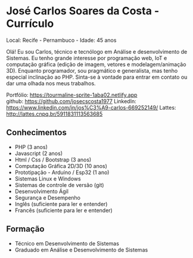 # José Carlos Soares da Costa - Currículo

Local: Recife - Pernambuco - Idade: 45 anos

Olá! 
Eu sou Carlos, técnico e tecnólogo em Análise e desenvolvimento de Sistemas. Eu tenho grande interesse por programação web, IoT e computação gráfica (edição de imagem, vetores e modelagem/animação 3D). Enquanto programador, sou pragmático e generalista, mas tenho especial inclinação ao PHP. Sinta-se à vontade para entrar em contato ou dar uma olhada nos meus trabalhos.

Portfólio: https://tourmaline-sprite-1aba02.netlify.app  
github: https://github.com/josecscosta1977 
LinkedIn: https://www.linkedin.com/in/jos%C3%A9-carlos-669252149/ 
Lattes: http://lattes.cnpq.br/5911831113563685 

## Conhecimentos

- PHP (3 anos)
- Javascript (2 anos)
- Html / Css / Bootstrap (3 anos)
- Computação Gráfica 2D/3D (10 anos)
- Prototipação - Arduíno / Esp32 (1 ano)
- Sistemas Linux e Windows
- Sistemas de controle de versão (git)
- Desenvolvimento Ágil
- Segurança e Desempenho
- Inglês (suficiente para ler e entender)
- Francês (suficiente para ler e entender)

## Formação

- Técnico em Desenvolvimento de Sistemas
- Graduado em Análise e Desenvolvimento de Sistemas
